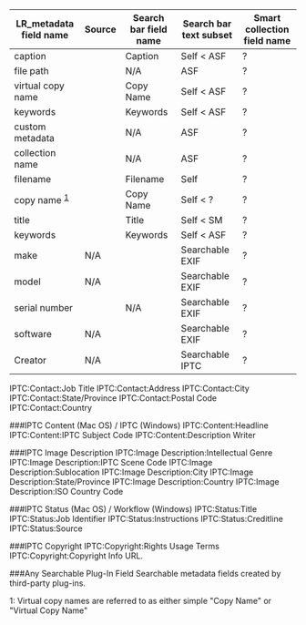 |LR_metadata field name| Source | Search bar field name | Search bar text subset | Smart collection field name|
|---|---|---|---|---|
|caption||Caption|Self < ASF|?|
|file path||N/A|ASF|?|
|virtual copy name||Copy Name|Self < ASF|?|
|keywords||Keywords|Self < ASF|?|
|custom metadata||N/A|ASF|?|
|collection name||N/A|ASF|?|
|filename||Filename|Self|?|
|copy name <sup>[1](#myfootnote1)</sup>||Copy Name|Self < ?|?|
|title||Title|Self < SM|?|
|keywords||Keywords|Self < ASF|?|
|make|N/A||Searchable EXIF|?|
|model|N/A||Searchable EXIF|?|
|serial number||N/A|Searchable EXIF|?|
|software|N/A||Searchable EXIF|?|
|Creator|N/A||Searchable IPTC|?|

IPTC:Contact:Job Title
IPTC:Contact:Address
IPTC:Contact:City
IPTC:Contact:State/Province
IPTC:Contact:Postal Code
IPTC:Contact:Country

###IPTC Content (Mac OS) / IPTC (Windows)
IPTC:Content:Headline
IPTC:Content:IPTC Subject Code
IPTC:Content:Description Writer

###IPTC Image Description
IPTC:Image Description:Intellectual Genre
IPTC:Image Description:IPTC Scene Code
IPTC:Image Description:Sublocation
IPTC:Image Description:City
IPTC:Image Description:State/Province
IPTC:Image Description:Country
IPTC:Image Description:ISO Country Code

###IPTC Status (Mac OS) / Workflow (Windows)
IPTC:Status:Title
IPTC:Status:Job Identifier
IPTC:Status:Instructions
IPTC:Status:Creditline
IPTC:Status:Source

###IPTC Copyright
IPTC:Copyright:Rights Usage Terms
IPTC:Copyright:Copyright Info URL.

###Any Searchable Plug-In Field
Searchable metadata fields created by third-party plug-ins.


<a name="myfootnote1">1</a>: Virtual copy names are referred to as either simple "Copy Name" or "Virtual Copy Name"
